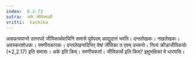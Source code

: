 ```yaml
---
index:  6.2.73
sutra:  अके जीविकाऽर्थे
vritti:  kashika 
---
```


अकप्रत्ययान्ते उत्तरपदे जीविकार्थवाचिनि समासे पूर्वपदम् आद्युदात्तं भवति। दन्तलेखकः। नखलेखकः। अवस्करशोधकः। रमणीयकारकः। दन्तलेखनादिभिर् येषां जीविका त एवम् उच्यन्ते। नित्यं क्रीडाजीविकयोः (*2,2.17) इति समासः। अके इति किम्। रमणीयकर्ता। जीविकार्थे इति किम्? इक्षुभक्षिकां मे धारयसि।

